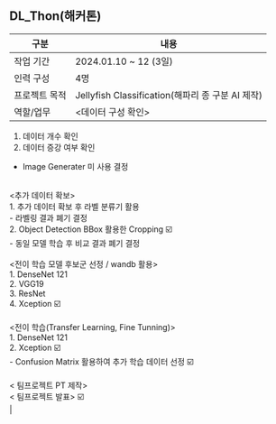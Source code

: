 ## DL_Thon(해커톤)
|구분|내용|
|---|---|
|작업 기간|2024.01.10 ~ 12 (3일)|
|인력 구성|4명|
|프로젝트 목적|Jellyfish Classification(해파리 종 구분 AI 제작)|
|역할/업무| <데이터 구성 확인><br>
1. 데이터 개수 확인<br>
2. 데이터 증강 여부 확인<br>
 - Image Generater 미 사용 결정<br>
<br>
<추가 데이터 확보><br>
1. 추가 데이터 확보 후 라벨 분류기 활용<br>
  - 라벨링 결과 폐기 결정<br>
2. Object Detection BBox 활용한 Cropping ☑️<br>
  - 동일 모델 학습 후 비교 결과 폐기 결정<br>
<br>
<전이 학습 모델 후보군 선정 / wandb 활용><br>
1. DenseNet 121<br>
2. VGG19<br>
3. ResNet<br>
4. Xception ☑️<br>
<br>
<전이 학습(Transfer Learning, Fine Tunning)><br>
1. DenseNet 121<br>
2. Xception ☑️<br>
  - Confusion Matrix 활용하여 추가 학습 데이터 선정 ☑️<br>
<br>
< 팀프로젝트 PT 제작><br>
< 팀프로젝트 발표> ☑️<br>|

